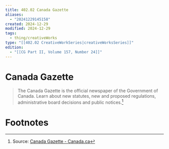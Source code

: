 ```yaml
---
title: 402.02 Canada Gazette
aliases:
  - "20241229145158"
created: 2024-12-29
modified: 2024-12-29
tags:
  - thing/creativeWorks
type: "[[402.02 CreativeWorkSeries|creativeWorksSeries]]"
edition:
  - "[[CG Part II, Volume 157, Number 24]]"
---
```

# Canada Gazette
> The Canada Gazette is the official newspaper of the Government of Canada. Learn about new statutes, new and proposed regulations, administrative board decisions and public notices.[^1]
# Footnotes

[^1]: Source: [Canada Gazette - Canada.ca](https://www.gazette.gc.ca/accueil-home-eng.html)
